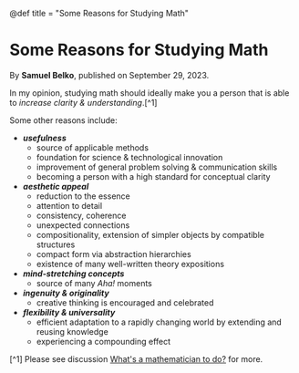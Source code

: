 @def title = "Some Reasons for Studying Math"

# Some Reasons for Studying Math

By **Samuel Belko**, published on September 29, 2023.

In my opinion, studying math should ideally make you a person that is able to *increase clarity & understanding*.[^1]

Some other reasons include:
- **_usefulness_**
  - source of applicable methods
  - foundation for science & technological innovation
  - improvement of general problem solving & communication skills
  - becoming a person with a high standard for conceptual clarity
- **_aesthetic appeal_**
  - reduction to the essence
  - attention to detail
  - consistency, coherence
  - unexpected connections
  - compositionality, extension of simpler objects by compatible structures
  - compact form via abstraction hierarchies
  - existence of many well-written theory expositions
- **_mind-stretching concepts_**
  - source of many *Aha!* moments
- **_ingenuity & originality_**
  - creative thinking is encouraged and celebrated
- **_flexibility & universality_** 
  - efficient adaptation to a rapidly changing world by extending and reusing knowledge
  - experiencing a compounding effect


[^1] Please see discussion [What's a mathematician to do?](https://mathoverflow.net/questions/43690/whats-a-mathematician-to-do/44213#44213) for more.